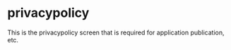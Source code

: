 # privacypolicy
This is the privacypolicy screen that is required for application publication, etc.
